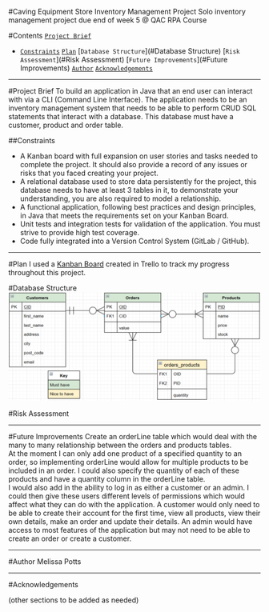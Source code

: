 #Caving Equipment Store Inventory Management Project
Solo inventory management project due end of week 5 @ QAC RPA Course

#Contents
[`Project Brief`](#Project-Brief)
- [`Constraints`](#Constraints)
[`Plan`](#Plan)
[`Database Structure`](#Database Structure)
[`Risk Assessment`](#Risk Assessment)
[`Future Improvements`](#Future Improvements)
[`Author`](#Author)
[`Acknowledgements`](#Acknowledgements)
________________________________________________________________________________________________________________________________

#Project Brief
To build an application in Java that an end user can interact with via a CLI (Command Line Interface). The application needs to be an inventory management system that needs to be able to perform CRUD SQL statements that interact with a database. This database must have a customer, product and order table.

##Constraints
- A Kanban board with full expansion on user stories and tasks needed to complete the project. It should also provide a record of any issues or risks that you faced creating your project. 
- A relational database used to store data persistently for the project, this database needs to have at least 3 tables in it, to demonstrate your understanding, you are also required to model a relationship.
- A functional application, following best practices and design principles, in Java that meets the requirements set on your Kanban Board. 
- Unit tests and integration tests for validation of the application. You must strive to provide high test coverage.
- Code fully integrated into a Version Control System (GitLab / GitHub). 

________________________________________________________________________________________________________________________________

#Plan
I used a [Kanban Board](https://trello.com/b/lTUWwrPY/inventorymanagementsystem) created in Trello to track my progress throughout this project. 

#Database Structure
![Entity Relationship Diagram](https://github.com/MPottsRPA/Inventory_Management_Project/blob/master/ERD2.PNG)


#Risk Assessment

________________________________________________________________________________________________________________________________

#Future Improvements
Create an orderLine table which would deal with the many to many relationship between the orders and products tables.  
At the moment I can only add one product of a specified quantity to an order, so implementing orderLine would allow for multiple products to be included in an order. I could also specify the quantity of each of these products and have a quantity column in the orderLine table.  
I would also add in the ability to log in as either a customer or an admin. I could then give these users different levels of permissions which would affect what they can do with the application. A customer would only need to be able to create their account for the first time, view all products, view their own details, make an order and update their details. An admin would have access to most features of the application but may not need to be able to create an order or create a customer.  

________________________________________________________________________________________________________________________________

#Author
Melissa Potts

________________________________________________________________________________________________________________________________

#Acknowledgements

(other sections to be added as needed)
